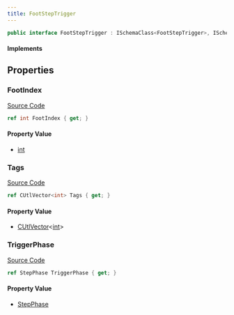 ```yaml
---
title: FootStepTrigger
---
```


```csharp
public interface FootStepTrigger : ISchemaClass<FootStepTrigger>, ISchemaField, ISchemaClass, INativeHandle
```

#### Implements

## Properties

### FootIndex

[Source Code](https://github.com/swiftly-solution/swiftlys2/blob/main/managed/src/SwiftlyS2.Generated/Schemas/Interfaces/FootStepTrigger.cs#L19)

```csharp
ref int FootIndex { get; }
```

#### Property Value

- [int](https://learn.microsoft.com/dotnet/api/system.int32)

### Tags

[Source Code](https://github.com/swiftly-solution/swiftlys2/blob/main/managed/src/SwiftlyS2.Generated/Schemas/Interfaces/FootStepTrigger.cs#L17)

```csharp
ref CUtlVector<int> Tags { get; }
```

#### Property Value

- [CUtlVector](/docs/api/-1)<[int](https://learn.microsoft.com/dotnet/api/system.int32)>

### TriggerPhase

[Source Code](https://github.com/swiftly-solution/swiftlys2/blob/main/managed/src/SwiftlyS2.Generated/Schemas/Interfaces/FootStepTrigger.cs#L21)

```csharp
ref StepPhase TriggerPhase { get; }
```

#### Property Value

- [StepPhase](/docs/api/shared/schemadefinitions/stepphase)

